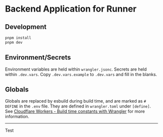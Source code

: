 # Backend Application for Runner

## Development

```bash
pnpm install
pnpm dev
```

## Environment/Secrets

Environment variables are held within `wrangler.jsonc`. Secrets are held within `.dev.vars`. Copy `.dev.vars.example` to `.dev.vars` and fill in the blanks.

## Globals

Globals are replaced by esbuild during build time, and are marked as `# DEFINE` in the `.env` file. They are defined in `wrangler.toml` under `[define]`.
See [Cloudflare Workers - Build time constants with Wrangler](https://kian.org.uk/cloudflare-workers-build-time-constants-with-wrangler/) for more information.

---

Test
